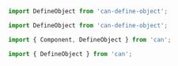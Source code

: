 ```js
import DefineObject from 'can-define-object';
```

```js
import DefineObject from 'can-define-object';
```

```js
import { Component, DefineObject } from 'can';
```

```js
import { DefineObject } from 'can';
```